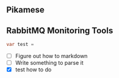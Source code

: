  Pikamese
--------
## RabbitMQ Monitoring Tools

```c#
var test = 
```

- [ ] Figure out how to markdown
- [ ] Write something to parse it
- [x] test how to do
